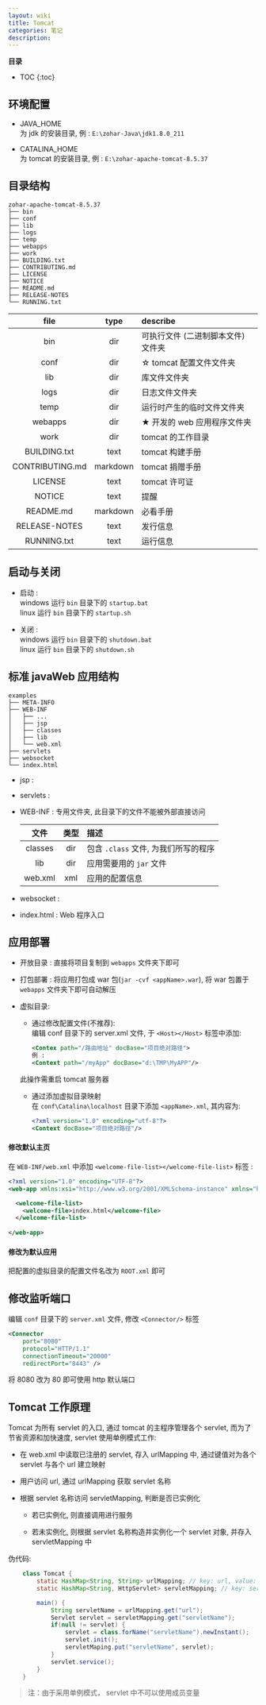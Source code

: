 ```yaml
---
layout: wiki
title: Tomcat
categories: 笔记
description:
---
```


**目录**

* TOC
{:toc}

## 环境配置

* JAVA_HOME  
为 jdk 的安装目录, 例 : `E:\zohar-Java\jdk1.8.0_211`

* CATALINA_HOME  
为 tomcat 的安装目录, 例 : `E:\zohar-apache-tomcat-8.5.37`

## 目录结构

    zohar-apache-tomcat-8.5.37
    ├── bin
    ├── conf
    ├── lib
    ├── logs
    ├── temp
    ├── webapps
    ├── work
    ├── BUILDING.txt
    ├── CONTRIBUTING.md
    ├── LICENSE
    ├── NOTICE
    ├── README.md
    ├── RELEASE-NOTES
    └── RUNNING.txt

| file | type | describe |
| :-: | :-: | :-- |
| bin | dir | 可执行文件 (二进制脚本文件) 文件夹 |
| conf | dir | ☆ tomcat 配置文件文件夹 |
| lib | dir | 库文件文件夹 |
| logs | dir | 日志文件文件夹 |
| temp | dir | 运行时产生的临时文件文件夹 |
| webapps | dir | ★ 开发的 web 应用程序文件夹 |
| work | dir | tomcat 的工作目录 |
| BUILDING.txt | text | tomcat 构建手册 |
| CONTRIBUTING.md | markdown | tomcat 捐赠手册 |
| LICENSE | text | tomcat 许可证 |
| NOTICE | text | 提醒 |
| README.md | markdown | 必看手册 |
| RELEASE-NOTES | text | 发行信息 |
| RUNNING.txt | text | 运行信息 |

## 启动与关闭

* 启动 :  
windows 运行 `bin` 目录下的 `startup.bat`  
linux 运行 `bin` 目录下的 `startup.sh`

* 关闭 :  
windows 运行 `bin` 目录下的 `shutdown.bat`  
linux 运行 `bin` 目录下的 `shutdown.sh`

## 标准 javaWeb 应用结构

    examples
    ├── META-INFO
    ├── WEB-INF
    │   ├── ...
    │   ├── jsp
    │   ├── classes
    │   ├── lib
    │   └── web.xml
    ├── servlets
    ├── websocket
    └── index.html

* jsp : 

* servlets : 

* WEB-INF : 专用文件夹, 此目录下的文件不能被外部直接访问

    | 文件 | 类型 | 描述 |
    | :-: | :-: | :- |
    | classes | dir | 包含 `.class` 文件, 为我们所写的程序 |
    | lib | dir | 应用需要用的 `jar` 文件 |
    | web.xml | xml | 应用的配置信息 |

* websocket : 

* index.html : Web 程序入口

## 应用部署

* 开放目录 : 直接将项目复制到 `webapps` 文件夹下即可

* 打包部署 : 将应用打包成 war 包(`jar -cvf <appName>.war`), 将 war 包置于 `webapps` 文件夹下即可自动解压

* 虚拟目录:

    * 通过修改配置文件(不推荐):  
    编辑 conf 目录下的 server.xml 文件, 于 `<Host></Host>` 标签中添加:  
        ```xml
        <Contex path="/路由地址" docBase="项目绝对路径">
        例 :
        <Context path="/myApp" docBase="d:\TMP\MyAPP"/>
        ```
    此操作需重启 tomcat 服务器

    * 通过添加虚拟目录映射  
    在 `conf\Catalina\localhost` 目录下添加 `<appName>.xml`, 其内容为:  
        ```xml
        <?xml version="1.0" encoding="utf-8"?>
        <Context docBase="项目绝对路径"/>
        ```

#### 修改默认主页

在 `WEB-INF/web.xml` 中添加 `<welcome-file-list></welcome-file-list>` 标签 :  
```xml
<?xml version="1.0" encoding="UTF-8"?>
<web-app xmlns:xsi="http://www.w3.org/2001/XMLSchema-instance" xmlns="http://java.sun.com/xml/ns/javaee" xsi:schemaLocation="http://java.sun.com/xml/ns/javaee http://java.sun.com/xml/ns/javaee/web-app_2_5.xsd" version="2.5">

  <welcome-file-list>
    <welcome-file>index.html</welcome-file>
  </welcome-file-list>
  
</web-app>
```

#### 修改为默认应用

把配置的虚拟目录的配置文件名改为 `ROOT.xml` 即可

## 修改监听端口

编辑 `conf` 目录下的 `server.xml` 文件, 修改 `<Connector/>` 标签

```xml
<Connector 
    port="8080"
    protocol="HTTP/1.1"
    connectionTimeout="20000"
    redirectPort="8443" />
```

将 8080 改为 80 即可使用 http 默认端口

## Tomcat 工作原理

Tomcat 为所有 servlet 的入口, 通过 tomcat 的主程序管理各个 servlet, 而为了节省资源和加快速度, servlet 使用单例模式工作:

* 在 web.xml 中读取已注册的 servlet, 存入 urlMapping 中, 通过键值对为各个 servlet 与各个 url 建立映射

* 用户访问 url, 通过 urlMapping 获取 servlet 名称

* 根据 servlet 名称访问 servletMapping, 判断是否已实例化

    * 若已实例化, 则直接调用进行服务

    * 若未实例化, 则根据 servlet 名称构造并实例化一个 servlet 对象, 并存入 servletMapping 中

伪代码: 

```java
    class Tomcat {
        static HashMap<String, String> urlMapping; // key: url, value: servlet-name
        static HashMap<String, HttpServlet> servletMapping; // key: servlet-name, value: servlet-Obj

        main() {
            String servletName = urlMapping.get("url");
            Servlet servlet = servletMapping.get("servletName");
            if(null != servlet) {
                servlet = class.forName("servletName").newInstant();
                servlet.init();
                servletMaping.put("servletName", servlet);
            }
            servlet.service();
        }
    }
```

> 注：由于采用单例模式， servlet 中不可以使用成员变量